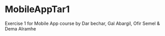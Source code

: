 # MobileAppTar1
Exercise 1 for Mobile App course by Dar bechar, Gal Abargil, Ofir Semel &amp; Dema Alramhe 
